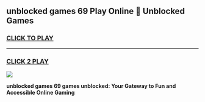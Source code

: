
## unblocked games 69 Play Online 👋 Unblocked Games
<h3>
<a href="https://premium.freeplayer.one?title=unblocked_games_69&ref=19F">CLICK TO PLAY</a></h3>
<hr>

<h3>
<a href="https://premium.freeplayer.one?title=unblocked_games_69&ref=19F">CLICK 2 PLAY</a>
  
</h3>

<a href="https://premium.freeplayer.one?title=unblocked_games_69&ref=19F"><img src="https://clearcache.store/games.png"></a>


**unblocked games 69 games unblocked: Your Gateway to Fun and Accessible Online Gaming**
